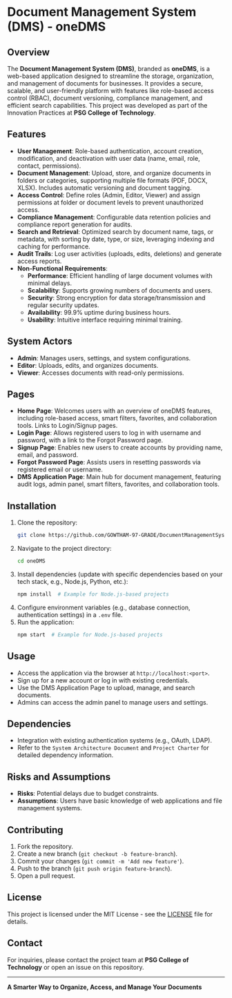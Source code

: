 # Document Management System (DMS) - oneDMS

## Overview
The **Document Management System (DMS)**, branded as **oneDMS**, is a web-based application designed to streamline the storage, organization, and management of documents for businesses. It provides a secure, scalable, and user-friendly platform with features like role-based access control (RBAC), document versioning, compliance management, and efficient search capabilities. This project was developed as part of the Innovation Practices at **PSG College of Technology**.

## Features
- **User Management**: Role-based authentication, account creation, modification, and deactivation with user data (name, email, role, contact, permissions).
- **Document Management**: Upload, store, and organize documents in folders or categories, supporting multiple file formats (PDF, DOCX, XLSX). Includes automatic versioning and document tagging.
- **Access Control**: Define roles (Admin, Editor, Viewer) and assign permissions at folder or document levels to prevent unauthorized access.
- **Compliance Management**: Configurable data retention policies and compliance report generation for audits.
- **Search and Retrieval**: Optimized search by document name, tags, or metadata, with sorting by date, type, or size, leveraging indexing and caching for performance.
- **Audit Trails**: Log user activities (uploads, edits, deletions) and generate access reports.
- **Non-Functional Requirements**:
  - **Performance**: Efficient handling of large document volumes with minimal delays.
  - **Scalability**: Supports growing numbers of documents and users.
  - **Security**: Strong encryption for data storage/transmission and regular security updates.
  - **Availability**: 99.9% uptime during business hours.
  - **Usability**: Intuitive interface requiring minimal training.

## System Actors
- **Admin**: Manages users, settings, and system configurations.
- **Editor**: Uploads, edits, and organizes documents.
- **Viewer**: Accesses documents with read-only permissions.

## Pages
- **Home Page**: Welcomes users with an overview of oneDMS features, including role-based access, smart filters, favorites, and collaboration tools. Links to Login/Signup pages.
- **Login Page**: Allows registered users to log in with username and password, with a link to the Forgot Password page.
- **Signup Page**: Enables new users to create accounts by providing name, email, and password.
- **Forgot Password Page**: Assists users in resetting passwords via registered email or username.
- **DMS Application Page**: Main hub for document management, featuring audit logs, admin panel, smart filters, favorites, and collaboration tools.

## Installation
1. Clone the repository:
   ```bash
   git clone https://github.com/GOWTHAM-97-GRADE/DocumentManagementSystem.git
   ```
2. Navigate to the project directory:
   ```bash
   cd oneDMS
   ```
3. Install dependencies (update with specific dependencies based on your tech stack, e.g., Node.js, Python, etc.):
   ```bash
   npm install  # Example for Node.js-based projects
   ```
4. Configure environment variables (e.g., database connection, authentication settings) in a `.env` file.
5. Run the application:
   ```bash
   npm start  # Example for Node.js-based projects
   ```

## Usage
- Access the application via the browser at `http://localhost:<port>`.
- Sign up for a new account or log in with existing credentials.
- Use the DMS Application Page to upload, manage, and search documents.
- Admins can access the admin panel to manage users and settings.

## Dependencies
- Integration with existing authentication systems (e.g., OAuth, LDAP).
- Refer to the `System Architecture Document` and `Project Charter` for detailed dependency information.

## Risks and Assumptions
- **Risks**: Potential delays due to budget constraints.
- **Assumptions**: Users have basic knowledge of web applications and file management systems.

## Contributing
1. Fork the repository.
2. Create a new branch (`git checkout -b feature-branch`).
3. Commit your changes (`git commit -m 'Add new feature'`).
4. Push to the branch (`git push origin feature-branch`).
5. Open a pull request.

## License
This project is licensed under the MIT License - see the [LICENSE](LICENSE) file for details.

## Contact
For inquiries, please contact the project team at **PSG College of Technology** or open an issue on this repository.

---

**A Smarter Way to Organize, Access, and Manage Your Documents**

